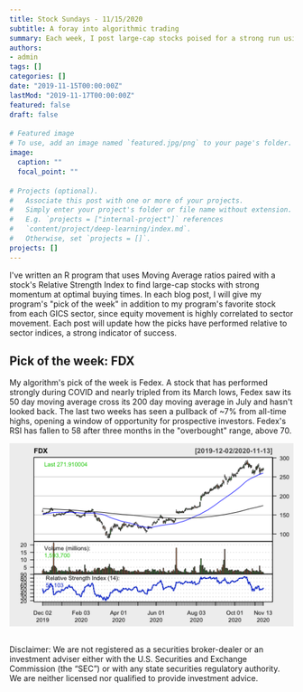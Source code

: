 ```yaml
---
title: Stock Sundays - 11/15/2020
subtitle: A foray into algorithmic trading
summary: Each week, I post large-cap stocks poised for a strong run using a technicals-based algorithm
authors:
- admin
tags: []
categories: []
date: "2019-11-15T00:00:00Z"
lastMod: "2019-11-17T00:00:00Z"
featured: false
draft: false

# Featured image
# To use, add an image named `featured.jpg/png` to your page's folder. 
image:
  caption: ""
  focal_point: ""

# Projects (optional).
#   Associate this post with one or more of your projects.
#   Simply enter your project's folder or file name without extension.
#   E.g. `projects = ["internal-project"]` references 
#   `content/project/deep-learning/index.md`.
#   Otherwise, set `projects = []`.
projects: []
---
```


I've written an R program that uses Moving Average ratios paired with a stock's Relative Strength Index to find large-cap stocks with strong momentum at optimal buying times. In each blog post, I will give my program's "pick of the week" in addition to my program's favorite stock from each GICS sector, since equity movement is highly correlated to sector movement. Each post will update how the picks have performed relative to sector indices, a strong indicator of success.

## Pick of the week: FDX

My algorithm's pick of the week is Fedex. A stock that has performed strongly during COVID and nearly tripled from its March lows, Fedex saw its 50 day moving average cross its 200 day moving average in July and hasn't looked back. The last two weeks has seen a pullback of ~7% from all-time highs, opening a window of opportunity for prospective investors. Fedex's RSI has fallen to 58 after three months in the "overbought" range, above 70.

![png](./FDX11.16.2020.png)

## 




Disclaimer: We are not registered as a securities broker-dealer or an investment adviser either with the U.S. Securities and Exchange Commission (the “SEC”) or with any state securities regulatory authority. We are neither licensed nor qualified to provide investment advice. 
